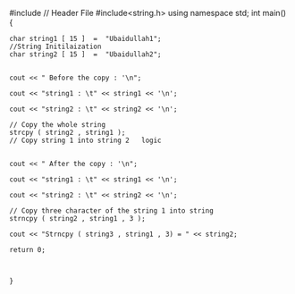 #include<iostream> 																	// Header File 
#include<string.h>
using namespace std;
	int main()
	{
	
	char string1 [ 15 ]  = 	"Ubaidullah1";													//String Initilaization 
	char string2 [ 15 ]  = 	"Ubaidullah2";
		
	
	cout << " Before the copy : '\n";
	
	cout << "string1 : \t" << string1 << '\n';
	
	cout << "string2 : \t" << string2 << '\n';
	
	// Copy the whole string 
	strcpy ( string2 , string1 );   											// Copy string 1 into string 2   logic
		
	
	cout << " After the copy : '\n";
	
	cout << "string1 : \t" << string1 << '\n';
	
	cout << "string2 : \t" << string2 << '\n';
	
	// Copy three character of the string 1 into string 
	strncpy ( string2 , string1 , 3 );
	
	cout << "Strncpy ( string3 , string1 , 3) = " << string2;
		
	return 0;
		  
	
	
	}
